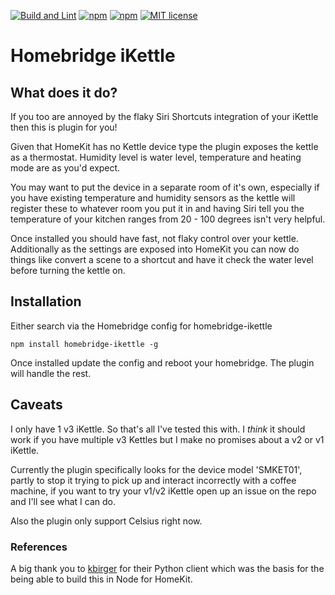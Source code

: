 [![Build and Lint](https://github.com/brian-su/homebridge-iKettle/actions/workflows/build.yml/badge.svg)](https://github.com/brian-su/homebridge-iKettle/actions/workflows/build.yml)
[![npm](https://img.shields.io/npm/v/homebridge-ikettle.svg)](https://www.npmjs.com/package/homebridge-ikettle)
[![npm](https://img.shields.io/npm/dt/homebridge-ikettle.svg)](https://www.npmjs.com/package/homebridge-ikettle)
[![MIT license](https://img.shields.io/badge/license-MIT-blue.svg)](LICENSE)

# Homebridge iKettle

## What does it do?

If you too are annoyed by the flaky Siri Shortcuts integration of your iKettle then this is plugin for you!

Given that HomeKit has no Kettle device type the plugin exposes the kettle as a thermostat. Humidity level is water level, temperature and heating mode are as you'd expect.

You may want to put the device in a separate room of it's own, especially if you have existing temperature and humidity sensors as the kettle will register these to whatever room you put it in and having Siri tell you the temperature of your kitchen ranges from 20 - 100 degrees isn't very helpful.

Once installed you should have fast, not flaky control over your kettle. Additionally as the settings are exposed into HomeKit you can now do things like convert a scene to a shortcut and have it check the water level before turning the kettle on.

## Installation

Either search via the Homebridge config for homebridge-ikettle

```
npm install homebridge-ikettle -g
```

Once installed update the config and reboot your homebridge. The plugin will handle the rest.

## Caveats

I only have 1 v3 iKettle. So that's all I've tested this with. I _think_ it should work if you have multiple v3 Kettles but I make no promises about a v2 or v1 iKettle.

Currently the plugin specifically looks for the device model 'SMKET01', partly to stop it trying to pick up and interact incorrectly with a coffee machine, if you want to try your v1/v2 iKettle open up an issue on the repo and I'll see what I can do.

Also the plugin only support Celsius right now.

### References

A big thank you to [kbirger](https://github.com/kbirger/smarter-kettle-client) for their Python client which was the basis for the being able to build this in Node for HomeKit.
